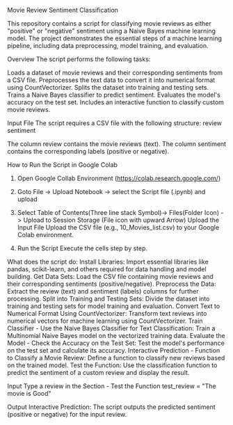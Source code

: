 Movie Review Sentiment Classification

This repository contains a script for classifying movie reviews as either "positive" or "negative" sentiment using a Naive Bayes machine learning model. 
The project demonstrates the essential steps of a machine learning pipeline, including data preprocessing, model training, and evaluation.

Overview
The script performs the following tasks:

Loads a dataset of movie reviews and their corresponding sentiments from a CSV file.
Preprocesses the text data to convert it into numerical format using CountVectorizer.
Splits the dataset into training and testing sets.
Trains a Naive Bayes classifier to predict sentiment.
Evaluates the model's accuracy on the test set.
Includes an interactive function to classify custom movie reviews.

Input File
The script requires a CSV file with the following structure:
review
sentiment

The column review contains the movie reviews (text).
The column sentiment contains the corresponding labels (positive or negative).

How to Run the Script in Google Colab
1. Open Google Collab Environment (https://colab.research.google.com/)
2. Goto File -> Upload Notebook -> select the Script file (.ipynb) and upload
3. Select Table of Contents(Three line stack Symbol)-> Files(Folder Icon) -> Upload to Session Storage (File icon with upward Arrow)
Upload the Input File
Upload the CSV file (e.g., 10_Movies_list.csv) to your Google Colab environment.

4. Run the Script
Execute the cells step by step.

What does the script do:
Install Libraries: Import essential libraries like pandas, scikit-learn, and others required for data handling and model building.
Get Data Sets: Load the CSV file containing movie reviews and their corresponding sentiments (positive/negative).
Preprocess the Data: Extract the review (text) and sentiment (labels) columns for further processing.
Split into Training and Testing Sets: Divide the dataset into training and testing sets for model training and evaluation.
Convert Text to Numerical Format Using CountVectorizer: Transform text reviews into numerical vectors for machine learning using CountVectorizer.
Train Classifier - Use the Naive Bayes Classifier for Text Classification: Train a Multinomial Naive Bayes model on the vectorized training data.
Evaluate the Model - Check the Accuracy on the Test Set: Test the model's performance on the test set and calculate its accuracy.
Interactive Prediction - Function to Classify a Movie Review: Define a function to classify new reviews based on the trained model.
Test the Function: Use the classification function to predict the sentiment of a custom review and display the result.

Input
Type a review in the Section - Test the Function
test_review = "The movie is Good"

Output
Interactive Prediction: The script outputs the predicted sentiment (positive or negative) for the input review.
